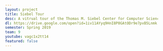 ```yaml
---
layout: project
title: Siebel Tour
desc: A vitrual tour of the Thomas M. Siebel Center for Computer Science at UIUC
dl: https://drive.google.com/open?id=1iv11AYyq9HnI8P0GAtODr9e7pvB5Lnmk
semester: Spring 2019
team: 9
youtube: vagc1x2tt14
featured: false
---
```

